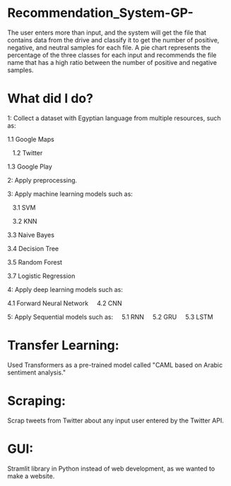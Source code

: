 # Recommendation_System-GP-
The user enters more than input, and the system will get the file that contains data from the drive and classify it to get the number of positive, negative, and neutral samples for each file. A pie chart represents the percentage of the three classes for each input and recommends the file name that has a high ratio between the number of positive and negative samples.
# What did I do?
1: Collect a dataset with Egyptian language from multiple resources, such as:


   1.1 Google Maps
   
   1.2 Twitter
   
   1.3 Google Play


2: Apply preprocessing.


3: Apply machine learning models such as:

   3.1 SVM
   
   3.2 KNN
   
   3.3 Naive Bayes
   
   3.4 Decision Tree
   
   3.5 Random Forest
   
   3.7 Logistic Regression


4: Apply deep learning models such as:
   
   4.1 Forward Neural Network
   
   4.2 CNN


5: Apply Sequential models such as:
   
   5.1 RNN
   
   5.2 GRU
   
   5.3 LSTM

# Transfer Learning:
Used Transformers as a pre-trained model called "CAML based on Arabic sentiment analysis."

# Scraping:
Scrap tweets from Twitter about any input user entered by the Twitter API.

# GUI:
Stramlit library in Python instead of web development, as we wanted to make a website.


